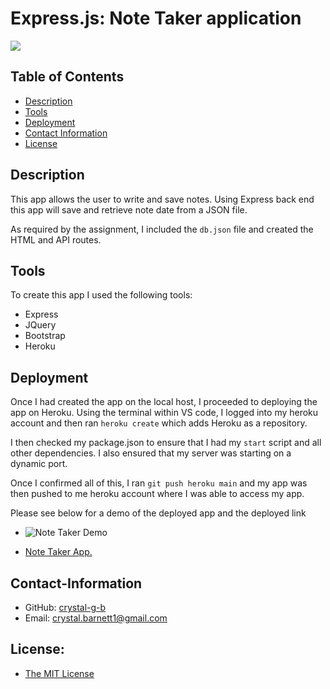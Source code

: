 # Express.js: Note Taker application

  <a href="https://img.shields.io/badge/License-MIT-brightgreen"><img src="https://img.shields.io/badge/License-MIT-brightgreen"></a>

  ## Table of Contents
  * [Description](#description)
  * [Tools](#tools)
  * [Deployment](#deployment)
  * [Contact Information](#contact-information)
  * [License](#license)
  
  
  ## Description
  This app allows the user to write and save notes. Using Express back end this app will save and retrieve note date from a JSON file.

  As required by the assignment, I included the `db.json` file and created the HTML and API routes.

  ## Tools
  To create this app I used the following tools:
  * Express
  * JQuery
  * Bootstrap
  * Heroku 

  ## Deployment
  
  Once I had created the app on the local host, I proceeded  to deploying the app on Heroku. Using the terminal within VS code, I logged into my heroku account and then ran `heroku create` which adds Heroku as a repository.

  I then checked my package.json to ensure that I had my `start` script and all other dependencies. I also ensured that my server was starting on a dynamic port.

  Once I confirmed all of this, I ran `git push heroku main` and my app was then pushed to me heroku account where I was able to access my app.

  Please see below for a demo of the deployed app and the deployed link

  * ![Note Taker Demo](/public/assets/appDemo.gif)

  * [Note Taker App.](https://damp-stream-22220.herokuapp.com/)

  
  ## Contact-Information
  * GitHub: [crystal-g-b](https://github.com/crystal-g-b)
  * Email: crystal.barnett1@gmail.com

  ## License: 
  * [The MIT License](https://opensource.org/license/MIT)
